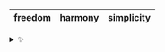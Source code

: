| freedom | harmony | simplicity |
| :-----: | :-----: | :--------: |

<details>
  <summary>✨</summary>
  These words are chosen at random each day. New words will appear here tomorrow morning.
</details>